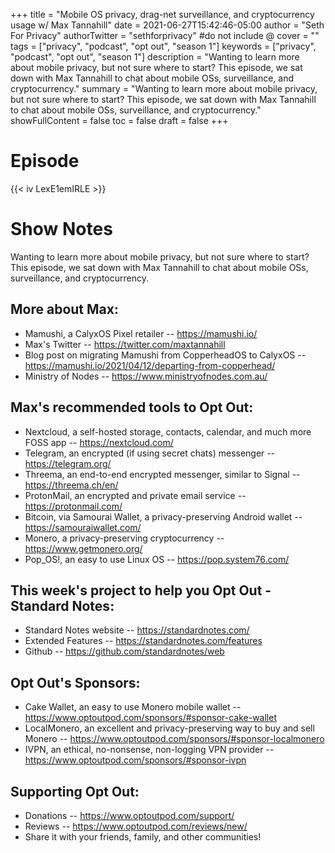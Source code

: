 +++
title = "Mobile OS privacy, drag-net surveillance, and cryptocurrency usage w/ Max Tannahill"
date = 2021-06-27T15:42:46-05:00
author = "Seth For Privacy"
authorTwitter = "sethforprivacy" #do not include @
cover = ""
tags = ["privacy", "podcast", "opt out", "season 1"]
keywords = ["privacy", "podcast", "opt out", "season 1"]
description = "Wanting to learn more about mobile privacy, but not sure where to start? This episode, we sat down with Max Tannahill to chat about mobile OSs, surveillance, and cryptocurrency."
summary = "Wanting to learn more about mobile privacy, but not sure where to start? This episode, we sat down with Max Tannahill to chat about mobile OSs, surveillance, and cryptocurrency."
showFullContent = false
toc = false
draft = false
+++

# Episode

<div id="buzzsprout-player-8768809"></div><script src="https://www.buzzsprout.com/1790481/8768809-mobile-os-privacy-drag-net-surveillance-and-cryptocurrency-usage-w-max-tannahill.js?container_id=buzzsprout-player-8768809&player=small" type="text/javascript" charset="utf-8"></script>

{{< iv LexE1emIRLE >}}

# Show Notes

Wanting to learn more about mobile privacy, but not sure where to start? This episode, we sat down with Max Tannahill to chat about mobile OSs, surveillance, and cryptocurrency.

## More about Max:

- Mamushi, a CalyxOS Pixel retailer -- https://mamushi.io/
- Max's Twitter -- https://twitter.com/maxtannahill
- Blog post on migrating Mamushi from CopperheadOS to CalyxOS -- https://mamushi.io/2021/04/12/departing-from-copperhead/
- Ministry of Nodes -- https://www.ministryofnodes.com.au/

## Max's recommended tools to Opt Out:

- Nextcloud, a self-hosted storage, contacts, calendar, and much more FOSS app -- https://nextcloud.com/
- Telegram, an encrypted (if using secret chats) messenger -- https://telegram.org/
- Threema, an end-to-end encrypted messenger, similar to Signal -- https://threema.ch/en/
- ProtonMail, an encrypted and private email service -- https://protonmail.com/
- Bitcoin, via Samourai Wallet, a privacy-preserving Android wallet -- https://samouraiwallet.com/
- Monero, a privacy-preserving cryptocurrency -- https://www.getmonero.org/
- Pop_OS!, an easy to use Linux OS -- https://pop.system76.com/

## This week's project to help you Opt Out - Standard Notes:

- Standard Notes website -- https://standardnotes.com/
- Extended Features -- https://standardnotes.com/features
- Github -- https://github.com/standardnotes/web

## Opt Out's Sponsors:

- Cake Wallet, an easy to use Monero mobile wallet -- https://www.optoutpod.com/sponsors/#sponsor-cake-wallet
- LocalMonero, an excellent and privacy-preserving way to buy and sell Monero -- https://www.optoutpod.com/sponsors/#sponsor-localmonero
- IVPN, an ethical, no-nonsense, non-logging VPN provider -- https://www.optoutpod.com/sponsors/#sponsor-ivpn

## Supporting Opt Out:

- Donations -- https://www.optoutpod.com/support/
- Reviews -- https://www.optoutpod.com/reviews/new/
- Share it with your friends, family, and other communities!
